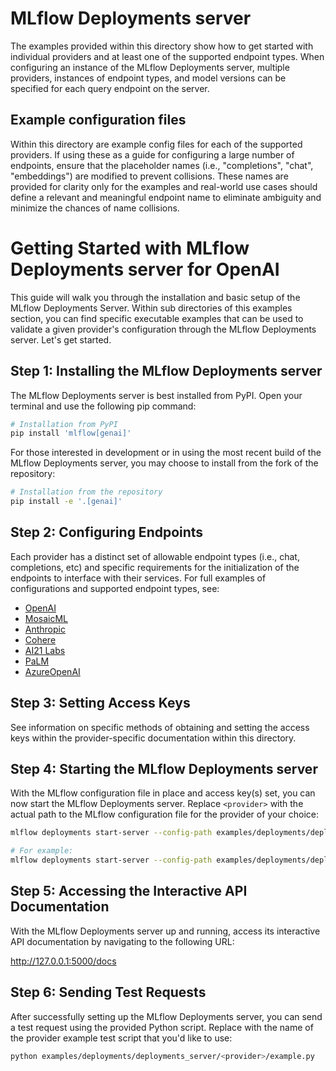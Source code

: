 # MLflow Deployments server

The examples provided within this directory show how to get started with individual providers and at least
one of the supported endpoint types. When configuring an instance of the MLflow Deployments server, multiple providers,
instances of endpoint types, and model versions can be specified for each query endpoint on the server.

## Example configuration files

Within this directory are example config files for each of the supported providers. If using these as a guide
for configuring a large number of endpoints, ensure that the placeholder names (i.e., "completions", "chat", "embeddings")
are modified to prevent collisions. These names are provided for clarity only for the examples and real-world
use cases should define a relevant and meaningful endpoint name to eliminate ambiguity and minimize the chances of name collisions.

# Getting Started with MLflow Deployments server for OpenAI

This guide will walk you through the installation and basic setup of the MLflow Deployments Server.
Within sub directories of this examples section, you can find specific executable examples
that can be used to validate a given provider's configuration through the MLflow Deployments server.
Let's get started.

## Step 1: Installing the MLflow Deployments server

The MLflow Deployments server is best installed from PyPI. Open your terminal and use the following pip command:

```sh
# Installation from PyPI
pip install 'mlflow[genai]'
```

For those interested in development or in using the most recent build of the MLflow Deployments server, you may choose to install from the fork of the repository:

```sh
# Installation from the repository
pip install -e '.[genai]'
```

## Step 2: Configuring Endpoints

Each provider has a distinct set of allowable endpoint types (i.e., chat, completions, etc) and
specific requirements for the initialization of the endpoints to interface with their services.
For full examples of configurations and supported endpoint types, see:

- [OpenAI](openai/config.yaml)
- [MosaicML](mosaicml/config.yaml)
- [Anthropic](anthropic/config.yaml)
- [Cohere](cohere/config.yaml)
- [AI21 Labs](ai21labs/config.yaml)
- [PaLM](palm/config.yaml)
- [AzureOpenAI](azure_openai/config.yaml)

## Step 3: Setting Access Keys

See information on specific methods of obtaining and setting the access keys within the provider-specific documentation within this directory.

## Step 4: Starting the MLflow Deployments server

With the MLflow configuration file in place and access key(s) set, you can now start the MLflow Deployments server.
Replace `<provider>` with the actual path to the MLflow configuration file for the provider of your choice:

```sh
mlflow deployments start-server --config-path examples/deployments/deployments_server/<provider>/config.yaml

# For example:
mlflow deployments start-server --config-path examples/deployments/deployments_server/openai/config.yaml
```

## Step 5: Accessing the Interactive API Documentation

With the MLflow Deployments server up and running, access its interactive API documentation by navigating to the following URL:

http://127.0.0.1:5000/docs

## Step 6: Sending Test Requests

After successfully setting up the MLflow Deployments server, you can send a test request using the provided Python script.
Replace <provider> with the name of the provider example test script that you'd like to use:

```sh
python examples/deployments/deployments_server/<provider>/example.py
```
